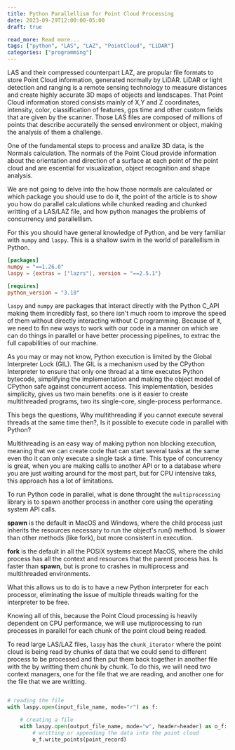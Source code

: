 ```yaml
---
title: Python Parallellism for Point Cloud Processing
date: 2023-09-29T12:00:00-05:00
draft: true

read_more: Read more...
tags: ["python", "LAS", "LAZ", "PointCloud", "LiDAR"]
categories: ["programming"]
---
```


LAS and their compressed counterpart LAZ, are propular file formats to store
Point Cloud information, generated normally by LiDAR. LiDAR or light detection
and ranging is a remote sensing technology to measure distances and create
highly accurate 3D maps of objects and landscapes. That Point Cloud information
stored consists mainly of X,Y and Z coordinates, intensity, color,
classification of features, gps time and other custom fields that are given by
the scanner. Those LAS files are composed of millions of points that describe
accuratelly the sensed environment or object, making the analysis of them a
challenge.

One of the fundamental steps to process and analize 3D data, is the Normals
calculation. The normals of the Point Cloud provide information about the
orientation and direction of a surface at each point of the point cloud and are
escential for visualization, object recognition and shape analysis.

We are not going to delve into the how those normals are calculated or which
package you should use to do it, the point of the article is to show you how
do parallel calculations while chunked reading and chunked writting of a
LAS/LAZ file, and how python manages the problems of concurrency and
parallellism.

For this you should have general knowledge of Python, and be very familiar with
`numpy` and `laspy`. This is a shallow swim in the world of parallellism in
Python.

```toml
[packages]
numpy = "==1.26.0"
laspy = {extras = ["lazrs"], version = "==2.5.1"}

[requires]
python_version = "3.10"
```

`laspy` and `numpy` are packages that interact directly with the Python C_API
making them incredibly fast, so there isn't much room to improve the speed of
them without directly interacting without C programming. Because of it, we need
to fin new ways to work with our code in a manner on which we can do things in
parallel or have better processing pipelines, to extrac the full capabilities
of our machine.

As you may or may not know, Python execution is limited by the Global
Interpreter Lock (GIL). The GIL is a mechanism used by the CPython
Interpreter to ensure that only one thread at a time executes Python bytecode,
simplifying the implementation and making the object model of CPython safe
against concurrent access. This implementation, besides simplicity, gives us
two main benefits: one is it easier to create multithreaded programs, two its
single-core, single-process performance.

This begs the questions, Why multithreading if you cannot execute several
threads at the same time then?, Is it possible to execute code in parallel with
Python?

Multithreading is an easy way of making python non blocking execution,
meaning that we can create code that can start several tasks at the same even
tho it can only execute a single task a time. This type of concurrency is
great, when you are making calls to another API or to a database where you are
just waiting around for the most part, but for CPU intensive taks, this
approach has a lot of limitations.

To run Python code in parallel, what is done throught the `multiprocessing`
library is to spawn another process in another core using the operating system
API calls.

**spawn** is the default in MacOS and Windows, where the child process just
inherits the resources necessary to run the object's run() method. Is slower
than other methods (like fork), but more consistent in execution.

**fork** is the default in all the POSIX systems except MacOS, where the child
process has all the context and resources that the parent process has. Is
faster than **spawn**, but is prone to crashes in multiprocess and
multithreaded environments.

What this allows us to do is to have a new Python interpreter for each
processor, eliminating the issue of multiple threads waiting for the
interpreter to be free.

Knowing all of this, because the Point Cloud processing is heavily dependent on
CPU performance, we will use mutiprocessing to run processes in parallel for
each chunk of the point cloud being readed.

To read large LAS/LAZ files, `laspy` has the `chunk_iterator` where the point
cloud is being read by chunks of data that we could send to different process
to be processed and then put them back together in another file with the by
writting them chunk by chunk. To do this, we will need two context managers,
one for the file that we are reading, and another one for the file that we are
writting.

```python

# reading the file
with laspy.open(input_file_name, mode="r") as f:

    # creating a file
    with laspy.open(output_file_name, mode="w", header=header) as o_f:
        # writting or appending the data into the point cloud
        o_f.write_points(point_record)
```


